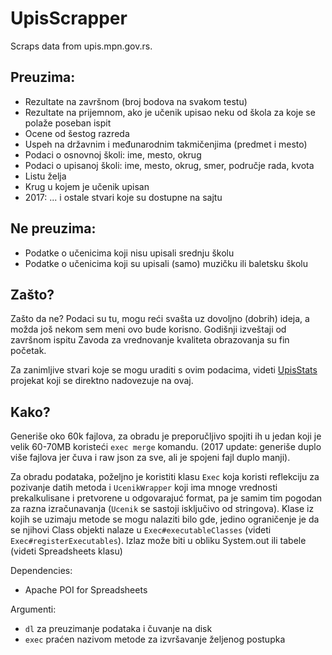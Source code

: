 # UpisScrapper
Scraps data from upis.mpn.gov.rs.

## Preuzima:
- Rezultate na završnom (broj bodova na svakom testu)
- Rezultate na prijemnom, ako je učenik upisao neku od škola za koje se polaže poseban ispit
- Ocene od šestog razreda
- Uspeh na državnim i međunarodnim takmičenjima (predmet i mesto)
- Podaci o osnovnoj školi: ime, mesto, okrug
- Podaci o upisanoj školi: ime, mesto, okrug, smer, područje rada, kvota
- Listu želja
- Krug u kojem je učenik upisan
- 2017: ... i ostale stvari koje su dostupne na sajtu

## Ne preuzima:
- Podatke o učenicima koji nisu upisali srednju školu
- Podatke o učenicima koji su upisali (samo) muzičku ili baletsku školu

## Zašto?

Zašto da ne? Podaci su tu, mogu reći svašta uz dovoljno (dobrih) ideja, a možda još nekom sem meni ovo bude korisno. Godišnji izveštaji od završnom ispitu Zavoda za vrednovanje kvaliteta obrazovanja su fin početak.

Za zanimljive stvari koje se mogu uraditi s ovim podacima, videti [UpisStats](https://github.com/luq-0/UpisStats) projekat koji se direktno nadovezuje na ovaj.

## Kako?

Generiše oko 60k fajlova, za obradu je preporučljivo spojiti ih u jedan koji je velik 60-70MB koristeći `exec merge` komandu. (2017 update: generiše duplo više fajlova jer čuva i raw json za sve, ali je spojeni fajl duplo manji).

Za obradu podataka, poželjno je koristiti klasu `Exec` koja koristi reflekciju za pozivanje datih metoda i `UcenikWrapper` koji ima mnoge vrednosti prekalkulisane i pretvorene u odgovarajuć format, pa je samim tim pogodan za razna izračunavanja (`Ucenik` se sastoji isključivo od stringova). Klase iz kojih se uzimaju metode se mogu nalaziti bilo gde, jedino ograničenje je da se njihovi Class objekti nalaze u `Exec#executableClasses` (videti `Exec#registerExecutables`).
Izlaz može biti u obliku System.out ili tabele (videti Spreadsheets klasu)

Dependencies:
- Apache POI for Spreadsheets

Argumenti:
- `dl` za preuzimanje podataka i čuvanje na disk
- `exec` praćen nazivom metode za izvršavanje željenog postupka
